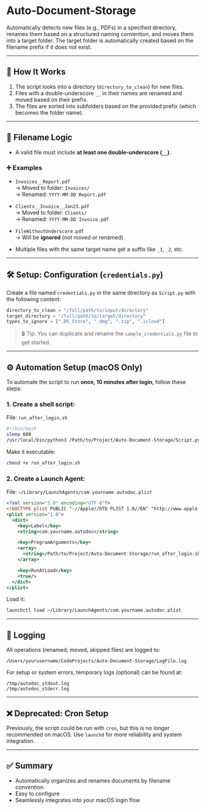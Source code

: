 # Auto-Document-Storage

Automatically detects new files (e.g., PDFs) in a specified directory, renames them based on a structured naming convention, and moves them into a target folder. The target folder is automatically created based on the filename prefix if it does not exist.

---

## 📁 How It Works

1. The script looks into a directory (`directory_to_clean`) for new files.
2. Files with a double-underscore `__` in their names are renamed and moved based on their prefix.
3. The files are sorted into subfolders based on the provided prefix (which becomes the folder name).

---

## 🧠 Filename Logic

- A valid file must include **at least one double-underscore (`__`)**.

### ➕ Examples

- `Invoices__Report.pdf`  
  → Moved to folder: `Invoices/`  
  → Renamed: `YYYY-MM-DD Report.pdf`

- `Clients__Invoice__Jan23.pdf`  
  → Moved to folder: `Clients/`  
  → Renamed: `YYYY-MM-DD Invoice.pdf`

- `FileWithoutUnderscore.pdf`  
  → Will be **ignored** (not moved or renamed)

- Multiple files with the same target name get a suffix like `_1`, `_2`, etc.

---

## 🛠 Setup: Configuration (`credentials.py`)

Create a file named `credentials.py` in the same directory as `Script.py` with the following content:

```python
directory_to_clean = "/full/path/to/input/directory"
target_directory = "/full/path/to/target/directory"
types_to_ignore = [".DS_Store", ".dmg", ".zip", ".icloud"]
```

> 🔒 Tip: You can duplicate and rename the `sample_credentials.py` file to get started.

---

## ⚙️ Automation Setup (macOS Only)

To automate the script to run **once, 10 minutes after login**, follow these steps:

### 1. Create a shell script:

File: `run_after_login.sh`

```bash
#!/bin/bash
sleep 600
/usr/local/bin/python3 /Path/to/Project/Auto-Document-Storage/Script.py
```

Make it executable:
```bash
chmod +x run_after_login.sh
```

### 2. Create a Launch Agent:

File: `~/Library/LaunchAgents/com.yourname.autodoc.plist`

```xml
<?xml version="1.0" encoding="UTF-8"?>
<!DOCTYPE plist PUBLIC "-//Apple//DTD PLIST 1.0//EN" "http://www.apple.com/DTDs/PropertyList-1.0.dtd">
<plist version="1.0">
  <dict>
    <key>Label</key>
    <string>com.yourname.autodoc</string>

    <key>ProgramArguments</key>
    <array>
      <string>/Path/to/Project/Auto-Document-Storage/run_after_login.sh</string>
    </array>

    <key>RunAtLoad</key>
    <true/>
  </dict>
</plist>
```

Load it:
```bash
launchctl load ~/Library/LaunchAgents/com.yourname.autodoc.plist
```

---

## 📄 Logging

All operations (renamed, moved, skipped files) are logged to:
```
/Users/yourusername/CodeProjects/Auto-Document-Storage/LogFile.log
```

For setup or system errors, temporary logs (optional) can be found at:
```
/tmp/autodoc_stdout.log
/tmp/autodoc_stderr.log
```

---

## ❌ Deprecated: Cron Setup

Previously, the script could be run with `cron`, but this is no longer recommended on macOS. Use `launchd` for more reliability and system integration.

---

## ✅ Summary

- Automatically organizes and renames documents by filename convention
- Easy to configure
- Seamlessly integrates into your macOS login flow
